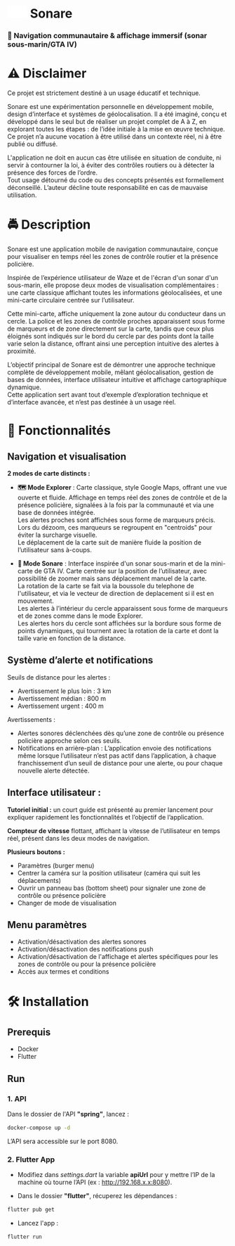 # <img src="flutter/assets/images/logo/icon.png" alt="logo" width="45"/> Sonare

### 🚨 Navigation communautaire & affichage immersif (sonar sous-marin/GTA IV)

# ⚠️ Disclaimer

Ce projet est strictement destiné à un usage éducatif et technique.  
  
Sonare est une expérimentation personnelle en développement mobile, design d’interface et systèmes de géolocalisation.
Il a été imaginé, conçu et développé dans le seul but de réaliser un projet complet de A à Z, en explorant toutes les étapes : de l’idée initiale à la mise en œuvre technique.  
Ce projet n’a aucune vocation à être utilisé dans un contexte réel, ni à être publié ou diffusé.  
  
L'application ne doit en aucun cas être utilisée en situation de conduite, ni servir à contourner la loi, à éviter des contrôles routiers ou à détecter la présence des forces de l’ordre.  
Tout usage détourné du code ou des concepts présentés est formellement déconseillé. L’auteur décline toute responsabilité en cas de mauvaise utilisation.  


# 🚔 Description

Sonare est une application mobile de navigation communautaire, conçue pour visualiser en temps réel les zones de contrôle routier et la présence policière.  
  
Inspirée de l’expérience utilisateur de Waze et de l'écran d'un sonar d'un sous-marin, elle propose deux modes de visualisation complémentaires : une carte classique affichant toutes les informations géolocalisées, et une mini-carte circulaire centrée sur l’utilisateur.  
  
Cette mini-carte, affiche uniquement la zone autour du conducteur dans un cercle. La police et les zones de contrôle proches apparaissent sous forme de marqueurs et de zone directement sur la carte, tandis que ceux plus éloignés sont indiqués sur le bord du cercle par des points dont la taille varie selon la distance, offrant ainsi une perception intuitive des alertes à proximité.  
  
L’objectif principal de Sonare est de démontrer une approche technique complète de développement mobile, mêlant géolocalisation, gestion de bases de données, interface utilisateur intuitive et affichage cartographique dynamique.  
Cette application sert avant tout d’exemple d’exploration technique et d’interface avancée, et n’est pas destinée à un usage réel.


#  📝 Fonctionnalités

## Navigation et visualisation

**2 modes de carte distincts :**

- **🗺️ Mode Explorer** : Carte classique, style Google Maps, offrant une vue ouverte et fluide.
  Affichage en temps réel des zones de contrôle et de la présence policière, signalées à la fois par la communauté et via une base de données intégrée.  
  Les alertes proches sont affichées sous forme de marqueurs précis. Lors du dézoom, ces marqueurs se regroupent en "centroids" pour éviter la surcharge visuelle.  
  Le déplacement de la carte suit de manière fluide la position de l’utilisateur sans à-coups.


- **📡 Mode Sonare** : Interface inspirée d'un sonar sous-marin et de la mini-carte de GTA IV.
  Carte centrée sur la position de l’utilisateur, avec possibilité de zoomer mais sans déplacement manuel de la carte.  
  La rotation de la carte se fait via la boussole du telephone de l'utilisateur, et via le vecteur de direction de deplacement si il est en mouvement.  
  Les alertes à l’intérieur du cercle apparaissent sous forme de marqueurs et de zones comme dans le mode Explorer.  
  Les alertes hors du cercle sont affichées sur la bordure sous forme de points dynamiques, qui tournent avec la rotation de la carte et dont la taille varie en fonction de la distance.

## Système d’alerte et notifications

Seuils de distance pour les alertes :
- Avertissement le plus loin : 3 km
- Avertissement médian : 800 m
- Avertissement urgent : 400 m

Avertissements :
- Alertes sonores déclenchées dès qu’une zone de contrôle ou présence policière approche selon ces seuils.
- Notifications en arrière-plan : L’application envoie des notifications même lorsque l’utilisateur n’est pas actif dans l’application, à chaque franchissement d’un seuil de distance pour une alerte, ou pour chaque nouvelle alerte détectée.

## Interface utilisateur :

**Tutoriel initial :** un court guide est présenté au premier lancement pour expliquer rapidement les fonctionnalités et l’objectif de l’application.  
  
**Compteur de vitesse** flottant, affichant la vitesse de l’utilisateur en temps réel, présent dans les deux modes de navigation.
  
**Plusieurs boutons :**
- Paramètres (burger menu)
- Centrer la caméra sur la position utilisateur (caméra qui suit les déplacements)
- Ouvrir un panneau bas (bottom sheet) pour signaler une zone de contrôle ou présence policière
- Changer de mode de visualisation

## Menu paramètres

- Activation/désactivation des alertes sonores
- Activation/désactivation des notifications push
- Activation/désactivation de l'affichage et alertes spécifiques pour les zones de contrôle ou pour la présence policière
- Accès aux termes et conditions


# 🛠️ Installation

## Prerequis

- Docker
- Flutter

## Run

### 1. API

Dans le dossier de l'API **"spring"**, lancez :
```bash
docker-compose up -d
```
L’API sera accessible sur le port 8080.

### 2. Flutter App

- Modifiez dans *settings.dart* la variable **apiUrl** pour y mettre l’IP de la machine où tourne l’API (ex : http://192.168.x.x:8080).

- Dans le dossier **"flutter"**, récuperez les dépendances :
```bash
flutter pub get
```
- Lancez l'app :
```bash
flutter run
```